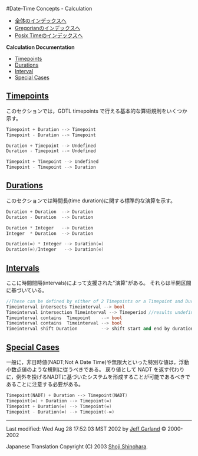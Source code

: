 #Date-Time Concepts - Calculation

- [全体のインデックスへ](../date_time.md)
- [Gregorianのインデックスへ](./gregorian.md)
- [Posix Timeのインデックスへ](./posix_time.md)

**Calculation Documentation**

- [Timepoints](#timepoints)
- [Durations](#durations)
- [Interval](#interval)
- [Special Cases](#special-cases)

## <a name="timepoints" href="timepoints">Timepoints</a>

このセクションでは，GDTL timepoints で行える基本的な算術規則をいくつか示す。

```cpp
Timepoint + Duration --> Timepoint
Timepoint - Duration --> Timepoint

Duration + Timepoint --> Undefined 
Duration - Timepoint --> Undefined

Timepoint + Timepoint --> Undefined
Timepoint - Timepoint --> Duration
```

## <a name="durations" href="durations">Durations</a>
このセクションでは時間長(time duration)に関する標準的な演算を示す。

```cpp
Duration + Duration  --> Duration
Duration - Duration  --> Duration

Duration * Integer   --> Duration  
Integer  * Duration  --> Duration  

Duration(∞) * Integer --> Duration(∞) 
Duration(∞)/Integer   --> Duration(∞) 
```

## <a name="interval" href="interval">Intervals</a>
ここに時間間隔(intervals)によって支援された"演算"がある。 それらは半開区間に基づいている。

```cpp
//These can be defined by either of 2 Timepoints or a Timepoint and Duration
Timeinterval intersects Timeinterval --> bool
Timeinterval intersection Timeinterval --> Timeperiod //results undefined if no intersection 
Timeinterval contains  Timepoint    --> bool
Timeinterval contains  Timeinterval --> bool  
Timeinterval shift Duration         --> shift start and end by duration amount
```


## <a name="special-cases" href="special-cases">Special Cases</a>
一般に，非日時値(NADT;Not A Date Time)や無限大といった特別な値は，浮動小数点値のような規則に従うべきである。 戻り値として NADT を返す代わりに，例外を投げるNADTに基づいたシステムを形成することが可能であるべきであることに注意する必要がある。

```cpp
Timepoint(NADT) + Duration --> Timepoint(NADT)
Timepoint(∞) + Duration --> Timepoint(∞)
Timepoint + Duration(∞) --> Timepoint(∞)
Timepoint - Duration(∞) --> Timepoint(-∞)
```

***
Last modified: Wed Aug 28 17:52:03 MST 2002 by [Jeff Garland](jeff@crystalclearsoftware.com) © 2000-2002 

Japanese Translation Copyright (C) 2003 [Shoji Shinohara](sshino@cppll.jp).


